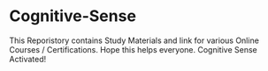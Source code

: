 # Cognitive-Sense
This Reporistory contains Study Materials and link for various Online Courses / Certifications. Hope this helps everyone. Cognitive Sense Activated!
